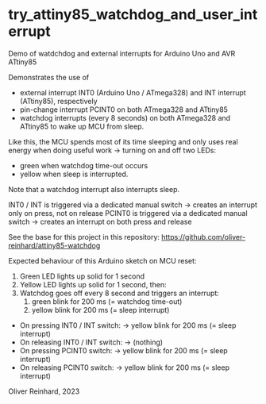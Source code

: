 # try_attiny85_watchdog_and_user_interrupt
Demo of watdchdog and external interrupts for Arduino Uno and AVR ATtiny85

Demonstrates the use of
  - external interrupt INT0 (Arduino Uno / ATmega328) and INT interrupt (ATtiny85), respectively
  - pin-change interrupt PCINT0 on both ATmega328 and ATtiny85
  - watchdog interrupts (every 8 seconds) on both ATmega328 and ATtiny85
to wake up MCU from sleep.

Like this, the MCU spends most of its time sleeping and only uses real energy when doing useful work -> turning on and off two LEDs:
 - green when watchdog time-out occurs
 - yellow when sleep is interrupted.

Note that a watchdog interrupt also interrupts sleep.

INT0 / INT is triggered via a dedicated manual switch -> creates an interrupt only on press, not on release
PCINT0 is triggered via a dedicated manual switch -> creates an interrupt on both press and release

See the base for this project in this repository: https://github.com/oliver-reinhard/attiny85-watchdog 

Expected behaviour of this Arduino sketch on MCU reset:
  1. Green LED lights up solid for 1 second
  2. Yellow LED lights up solid for 1 second, then:
  3. Watchdog goes off every 8 second and triggers an interrupt:
     1. green blink for 200 ms (= watchdog time-out)
     2. yellow blink for 200 ms (= sleep interrupt)
  - On pressing INT0 / INT switch:
    -> yellow blink for 200 ms (= sleep interrupt) 
  - On releasing INT0 / INT switch:
    -> (nothing)
  - On pressing PCINT0 switch:
    -> yellow blink for 200 ms (= sleep interrupt)  
  - On releasing PCINT0 switch:
    -> yellow blink for 200 ms (= sleep interrupt) 

Oliver Reinhard, 2023
